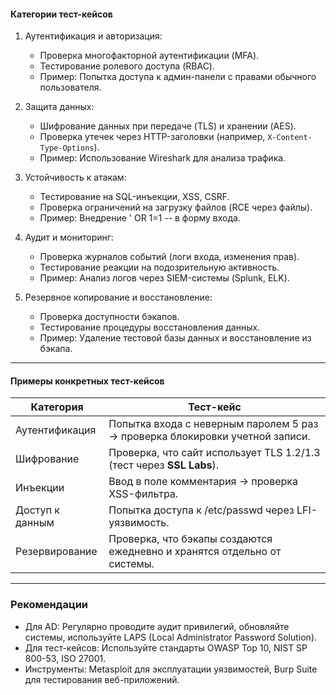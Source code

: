 #### Категории тест-кейсов

1. Аутентификация и авторизация:
   - Проверка многофакторной аутентификации (MFA).
   - Тестирование ролевого доступа (RBAC).
   - Пример: Попытка доступа к админ-панели с правами обычного пользователя.

2. Защита данных:
   - Шифрование данных при передаче (TLS) и хранении (AES).
   - Проверка утечек через HTTP-заголовки (например, `X-Content-Type-Options`).
   - Пример: Использование Wireshark для анализа трафика.

3. Устойчивость к атакам:
   - Тестирование на SQL-инъекции, XSS, CSRF.
   - Проверка ограничений на загрузку файлов (RCE через файлы).
   - Пример: Внедрение ' OR 1=1 -- в форму входа.

4. Аудит и мониторинг:
   - Проверка журналов событий (логи входа, изменения прав).
   - Тестирование реакции на подозрительную активность.
   - Пример: Анализ логов через SIEM-системы (Splunk, ELK).

5. Резервное копирование и восстановление:
   - Проверка доступности бэкапов.
   - Тестирование процедуры восстановления данных.
   - Пример: Удаление тестовой базы данных и восстановление из бэкапа.

---

#### Примеры конкретных тест-кейсов
| Категория       | Тест-кейс                                                                 |
|----------------------|-------------------------------------------------------------------------------|
| Аутентификация   | Попытка входа с неверным паролем 5 раз → проверка блокировки учетной записи.  |
| Шифрование       | Проверка, что сайт использует TLS 1.2/1.3 (тест через **SSL Labs**).         |
| Инъекции         | Ввод <script>alert(1)</script> в поле комментария → проверка XSS-фильтра.  |
| Доступ к данным  | Попытка доступа к /etc/passwd через LFI-уязвимость.                        |
| Резервирование   | Проверка, что бэкапы создаются ежедневно и хранятся отдельно от системы.     |

---

### Рекомендации
- Для AD: Регулярно проводите аудит привилегий, обновляйте системы, используйте LAPS (Local Administrator Password Solution).
- Для тест-кейсов: Используйте стандарты OWASP Top 10, NIST SP 800-53, ISO 27001.
- Инструменты: Metasploit для эксплуатации уязвимостей, Burp Suite для тестирования веб-приложений.